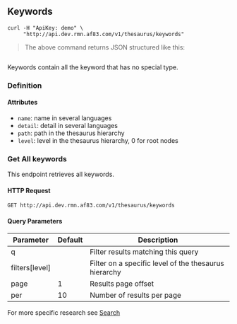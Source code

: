 ## Keywords

```shell
curl -H "ApiKey: demo" \
     "http://api.dev.rmn.af83.com/v1/thesaurus/keywords"
```

> The above command returns JSON structured like this:

<pre class="live_requests" data-path="/v1/thesaurus/keywords">
</pre>

Keywords contain all the keyword that has no special type.

### Definition

#### Attributes

* `name`: name in several languages
* `detail`: detail in several languages
* `path`: path in the thesaurus hierarchy
* `level`: level in the thesaurus hierarchy, 0 for root nodes

### Get All keywords

This endpoint retrieves all keywords.

#### HTTP Request

`GET http://api.dev.rmn.af83.com/v1/thesaurus/keywords`

#### Query Parameters

Parameter              | Default  | Description
---------              | -------  | -----------
q                      |          | Filter results matching this query
filters[level]         |          | Filter on a specific level of the thesaurus hierarchy
page                   | 1        | Results page offset
per                    | 10       | Number of results per page

For more specific research see [Search](/?shell#search)
